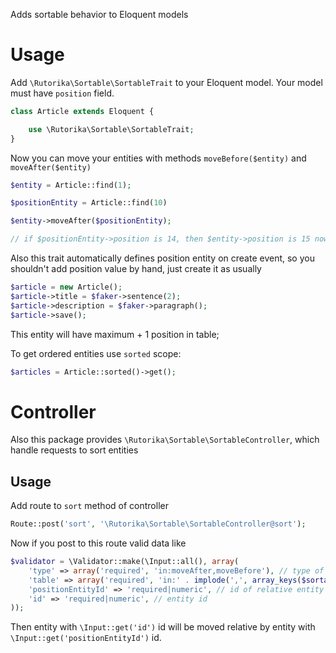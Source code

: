 Adds sortable behavior to Eloquent models

# Usage

Add `\Rutorika\Sortable\SortableTrait` to your Eloquent model. Your model must have `position` field.

```php
class Article extends Eloquent {

    use \Rutorika\Sortable\SortableTrait;
}
```

Now you can move your entities with methods `moveBefore($entity)` and `moveAfter($entity)`

```php
$entity = Article::find(1);

$positionEntity = Article::find(10)

$entity->moveAfter($positionEntity);

// if $positionEntity->position is 14, then $entity->position is 15 now
```

Also this trait automatically defines position entity on create event, so you shouldn't add position value by hand, just create it as usually 

```php
$article = new Article();
$article->title = $faker->sentence(2);
$article->description = $faker->paragraph();
$article->save();
```

This entity will have maximum + 1 position in table;

To get ordered entities use `sorted` scope:

```php
$articles = Article::sorted()->get();
```



# Controller

Also this package provides `\Rutorika\Sortable\SortableController`, which handle requests to sort entities

## Usage

Add route to `sort` method of controller
```php
Route::post('sort', '\Rutorika\Sortable\SortableController@sort'); 
```
Now if you post to this route valid data like 

```php
$validator = \Validator::make(\Input::all(), array(
    'type' => array('required', 'in:moveAfter,moveBefore'), // type of move
    'table' => array('required', 'in:' . implode(',', array_keys($sortableTables))), // which entity 
    'positionEntityId' => 'required|numeric', // id of relative entity
    'id' => 'required|numeric', // entity id
));
```

Then entity with `\Input::get('id')` id will be moved relative by entity with `\Input::get('positionEntityId')` id.



